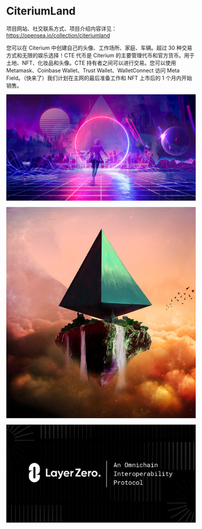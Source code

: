 # CiteriumLand

项目网站、社交联系方式、项目介绍内容详见：https://opensea.io/collection/citeriumland

您可以在 Citerium 中创建自己的头像、工作场所、家庭、车辆。超过 30 种交易方式和无限的娱乐选择！CTE 代币是 Citerium 的主要管理代币和官方货币。用于土地、NFT、化妆品和头像。CTE 持有者之间可以进行交易。您可以使用 Metamask、Coinbase Wallet、Trust Wallet、WalletConnect 访问 Meta Field。（快来了）我们计划在主网的最后准备工作和 NFT 上市后的 1 个月内开始销售。

![nft](01.png)

![nft](02.png)

![nft](03.png)


